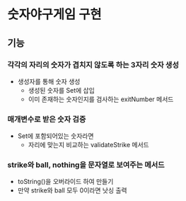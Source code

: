 # 숫자야구게임 구현
## 기능
### 각각의 자리의 숫자가 겹치지 않도록 하는 3자리 숫자 생성
* 생성자를 통해 숫자 생성
  * 생성된 숫자를 Set에 삽입
  * 이미 존재하는 숫자인지를 검사하는 exitNumber 메서드
### 매개변수로 받은 숫자 검증
* Set에 포함되어있는 숫자라면
  * 자리에 맞는지 비교하는 validateStrike 메서드
### strike와 ball, nothing을 문자열로 보여주는 메서드 
* toString()을 오버라이드 하여 만들기
* 만약 strike와 ball 모두 0이라면 낫싱 출력
